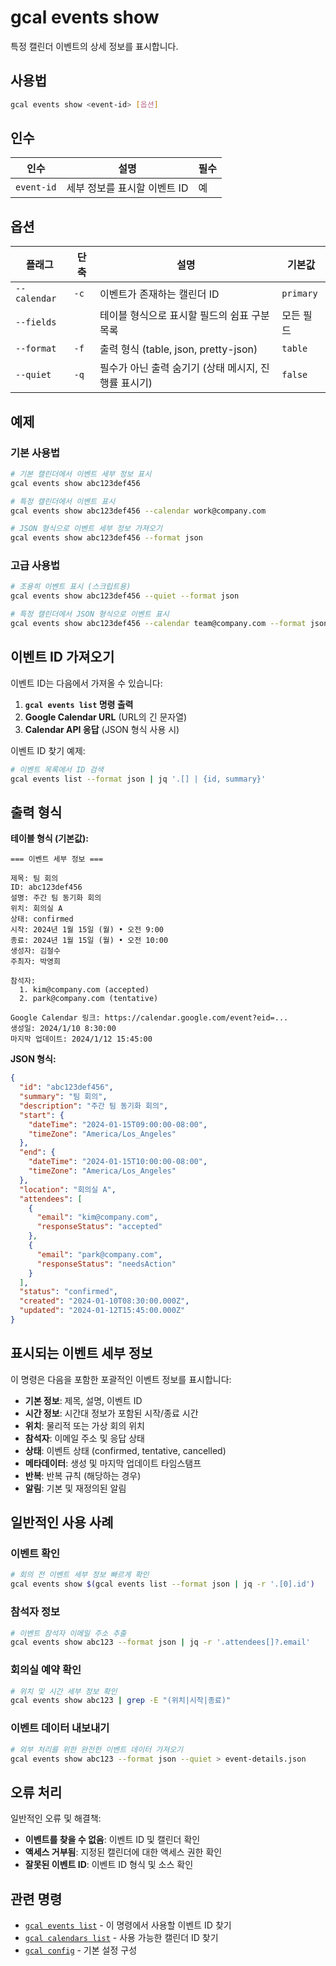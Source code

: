 # gcal events show

특정 캘린더 이벤트의 상세 정보를 표시합니다.

## 사용법

```bash
gcal events show <event-id> [옵션]
```

## 인수

| 인수 | 설명 | 필수 |
|------|------|------|
| `event-id` | 세부 정보를 표시할 이벤트 ID | 예 |

## 옵션

| 플래그 | 단축 | 설명 | 기본값 |
|--------|------|------|--------|
| `--calendar` | `-c` | 이벤트가 존재하는 캘린더 ID | `primary` |
| `--fields` | | 테이블 형식으로 표시할 필드의 쉼표 구분 목록 | 모든 필드 |
| `--format` | `-f` | 출력 형식 (table, json, pretty-json) | `table` |
| `--quiet` | `-q` | 필수가 아닌 출력 숨기기 (상태 메시지, 진행률 표시기) | `false` |

## 예제

### 기본 사용법

```bash
# 기본 캘린더에서 이벤트 세부 정보 표시
gcal events show abc123def456

# 특정 캘린더에서 이벤트 표시
gcal events show abc123def456 --calendar work@company.com

# JSON 형식으로 이벤트 세부 정보 가져오기
gcal events show abc123def456 --format json
```

### 고급 사용법

```bash
# 조용히 이벤트 표시 (스크립트용)
gcal events show abc123def456 --quiet --format json

# 특정 캘린더에서 JSON 형식으로 이벤트 표시
gcal events show abc123def456 --calendar team@company.com --format json
```

## 이벤트 ID 가져오기

이벤트 ID는 다음에서 가져올 수 있습니다:

1. **`gcal events list` 명령 출력**
2. **Google Calendar URL** (URL의 긴 문자열)
3. **Calendar API 응답** (JSON 형식 사용 시)

이벤트 ID 찾기 예제:
```bash
# 이벤트 목록에서 ID 검색
gcal events list --format json | jq '.[] | {id, summary}'
```

## 출력 형식

**테이블 형식 (기본값):**
```
=== 이벤트 세부 정보 ===

제목: 팀 회의
ID: abc123def456
설명: 주간 팀 동기화 회의
위치: 회의실 A
상태: confirmed
시작: 2024년 1월 15일 (월) • 오전 9:00
종료: 2024년 1월 15일 (월) • 오전 10:00
생성자: 김철수
주최자: 박영희

참석자:
  1. kim@company.com (accepted)
  2. park@company.com (tentative)

Google Calendar 링크: https://calendar.google.com/event?eid=...
생성일: 2024/1/10 8:30:00
마지막 업데이트: 2024/1/12 15:45:00
```

**JSON 형식:**
```json
{
  "id": "abc123def456",
  "summary": "팀 회의",
  "description": "주간 팀 동기화 회의",
  "start": {
    "dateTime": "2024-01-15T09:00:00-08:00",
    "timeZone": "America/Los_Angeles"
  },
  "end": {
    "dateTime": "2024-01-15T10:00:00-08:00",
    "timeZone": "America/Los_Angeles"
  },
  "location": "회의실 A",
  "attendees": [
    {
      "email": "kim@company.com",
      "responseStatus": "accepted"
    },
    {
      "email": "park@company.com",
      "responseStatus": "needsAction"
    }
  ],
  "status": "confirmed",
  "created": "2024-01-10T08:30:00.000Z",
  "updated": "2024-01-12T15:45:00.000Z"
}
```

## 표시되는 이벤트 세부 정보

이 명령은 다음을 포함한 포괄적인 이벤트 정보를 표시합니다:

- **기본 정보**: 제목, 설명, 이벤트 ID
- **시간 정보**: 시간대 정보가 포함된 시작/종료 시간
- **위치**: 물리적 또는 가상 회의 위치
- **참석자**: 이메일 주소 및 응답 상태
- **상태**: 이벤트 상태 (confirmed, tentative, cancelled)
- **메타데이터**: 생성 및 마지막 업데이트 타임스탬프
- **반복**: 반복 규칙 (해당하는 경우)
- **알림**: 기본 및 재정의된 알림

## 일반적인 사용 사례

### 이벤트 확인
```bash
# 회의 전 이벤트 세부 정보 빠르게 확인
gcal events show $(gcal events list --format json | jq -r '.[0].id')
```

### 참석자 정보
```bash
# 이벤트 참석자 이메일 주소 추출
gcal events show abc123 --format json | jq -r '.attendees[]?.email'
```

### 회의실 예약 확인
```bash
# 위치 및 시간 세부 정보 확인
gcal events show abc123 | grep -E "(위치|시작|종료)"
```

### 이벤트 데이터 내보내기
```bash
# 외부 처리를 위한 완전한 이벤트 데이터 가져오기
gcal events show abc123 --format json --quiet > event-details.json
```

## 오류 처리

일반적인 오류 및 해결책:

- **이벤트를 찾을 수 없음**: 이벤트 ID 및 캘린더 확인
- **액세스 거부됨**: 지정된 캘린더에 대한 액세스 권한 확인
- **잘못된 이벤트 ID**: 이벤트 ID 형식 및 소스 확인

## 관련 명령

- [`gcal events list`](events-list.md) - 이 명령에서 사용할 이벤트 ID 찾기
- [`gcal calendars list`](calendars-list.md) - 사용 가능한 캘린더 ID 찾기
- [`gcal config`](config.md) - 기본 설정 구성